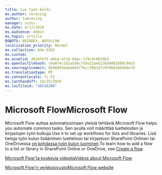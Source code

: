 ```yaml
---
title: Luo työn kulku
ms.author: toresing
author: tomresing
manager: scotv
ms.date: 4/17/2018
ms.audience: Admin
ms.topic: article
ROBOTS: NOINDEX, NOFOLLOW
localization_priority: Normal
ms.collection: Adm_O365
ms.custom: ''
ms.assetid: 4924fef5-d4ba-471b-84ec-1f9c4c0b59b3
ms.openlocfilehash: c9a874c1b2a5d6c7d5e22aeb23b50d61b88c9da3
ms.sourcegitcommit: 0b06093dabd685f76cc39b1d7c0f8b03883b6e79
ms.translationtype: MT
ms.contentlocale: fi-FI
ms.lasthandoff: 10/25/2019
ms.locfileid: "36516200"
---
```

# <a name="microsoft-flow"></a><span data-ttu-id="98951-102">Microsoft Flow</span><span class="sxs-lookup"><span data-stu-id="98951-102">Microsoft Flow</span></span>

<span data-ttu-id="98951-103">Microsoft Flow auttaa automatisoimaan yleisiä tehtäviä.</span><span class="sxs-lookup"><span data-stu-id="98951-103">Microsoft Flow helps you automate common tasks.</span></span> <span data-ttu-id="98951-104">Sen avulla voit määrittää luetteloiden ja kirjastojen työn kulkuja.</span><span class="sxs-lookup"><span data-stu-id="98951-104">Use it to set up workflows for lists and libraries.</span></span> <span data-ttu-id="98951-105">Lisä tietoja työn kulun lisääminen luetteloon tai kirjastoon SharePoint Onlinen tai OneDrivessa [on kohdassa työn kulun luominen](https://go.microsoft.com/fwlink/?linkid=869408).</span><span class="sxs-lookup"><span data-stu-id="98951-105">To learn how to add a flow to a list or library in SharePoint Online or OneDrive, see [Create a flow](https://go.microsoft.com/fwlink/?linkid=869408).</span></span>
  
[<span data-ttu-id="98951-106">Microsoft Flow'ta koskevia videoita</span><span class="sxs-lookup"><span data-stu-id="98951-106">Videos about Microsoft Flow</span></span>](https://go.microsoft.com/fwlink/?linkid=864641)
  
[<span data-ttu-id="98951-107">Microsoft Flow'n verkkosivusto</span><span class="sxs-lookup"><span data-stu-id="98951-107">Microsoft Flow website</span></span>](https://go.microsoft.com/fwlink/?linkid=864642)
  

